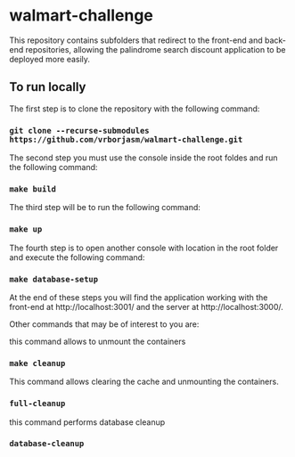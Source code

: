﻿# walmart-challenge

This repository contains subfolders that redirect to the front-end and back-end repositories, allowing the palindrome search discount application to be deployed more easily.

## To run locally

The first step is to clone the repository with the following command:

### `git clone --recurse-submodules https://github.com/vrborjasm/walmart-challenge.git`

The second step you must use the console inside the root foldes and run the following command:

### `make build`

The third step will be to run the following command:

### `make up`

The fourth step is to open another console with location in the root folder and execute the following command:

### `make database-setup`

At the end of these steps you will find the application working with the front-end at http://localhost:3001/ and the server at http://localhost:3000/.

Other commands that may be of interest to you are:

this command allows to unmount the containers

### `make cleanup`

This command allows clearing the cache and unmounting the containers.

### `full-cleanup`

this command performs database cleanup

### `database-cleanup`